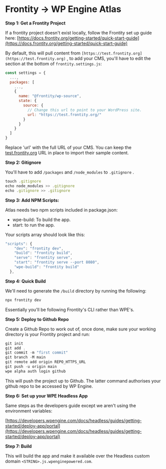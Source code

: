 # Frontity → WP Engine Atlas

**Step 1: Get a Frontity Project**

If a frontity project doesn't exist locally, follow the Frontity set up guide here: [https://docs.frontity.org/getting-started/quick-start-guide](https://docs.frontity.org/getting-started/quick-start-guide)

By default, this will pull content from `[https://test.frontity.org](https://test.frontity.org)` , to add your CMS, you'll have to edit the section at the bottom of `frontity.settings.js`:

```jsx
const settings = {
  ...,
  packages: [
    ...,
    {
      name: "@frontity/wp-source",
      state: {
        source: {
          // Change this url to point to your WordPress site.
          url: "https://test.frontity.org/"
        }
      }
    }
  ]
}
```

Replace 'url' with the full URL of your CMS. You can keep the [test.frontity.org](http://test.frontity.org) URL in place to import their sample content.

**Step 2: Gitignore**

You'll have to add `/packages` and `/node_modules` to `.gitignore` . 

```jsx
touch .gitignore
echo node_modules >> .gitignore
echo .gitignore >> .gitignore
```

**Step 3: Add NPM Scripts:**

Atlas needs two npm scripts included in package.json:

- wpe-build: To build the app.
- start: to run the app.

Your scripts array should look like this:

```jsx
"scripts": {
    "dev": "frontity dev",
    "build": "frontity build",
    "serve": "frontity serve",
    "start": "frontity serve --port 8080",
    "wpe-build": "frontity build"
  },
```

**Step 4: Quick Build**

We'll need to generate the `/build` directory by running the following:

```jsx
npx frontity dev
```

Essentially you'll be following Frontity's CLI rather than WPE's.

**Step 5: Deploy to Github Repo**

Create a Github Repo to work out of, once done, make sure your working directory is your Frontity project and run:

```jsx
git init
git add .
git commit -m "first commit"
git branch -M main
git remote add origin REPO_HTTPS_URL
git push -u origin main
wpe alpha auth login github
```

This will push the project up to Github.  The latter command authorises your github repo to be accessed by WP Engine.

**Step 6: Set up your WPE Headless App**

Same steps as the developers guide except we aren't using the environment variables:

[https://developers.wpengine.com/docs/headless/guides/getting-started/deploy-app/portal](https://developers.wpengine.com/docs/headless/guides/getting-started/deploy-app/portal)

**Step 7: Build**

This will build the app and make it available over the Headless custom domain `<STRING>.js.wpenginepowered.com`.
